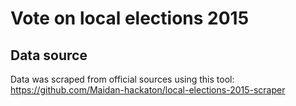 # Vote on local elections 2015

## Data source

Data was scraped from official sources using this tool:
https://github.com/Maidan-hackaton/local-elections-2015-scraper